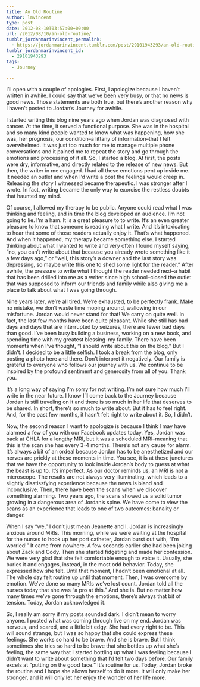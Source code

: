 ```yaml
---
title: An Old Routine
author: lmvincent
type: post
date: 2012-08-10T03:57:00+00:00
url: /2012/08/10/an-old-routine/
tumblr_jordanmarinvincent_permalink:
  - https://jordanmarinvincent.tumblr.com/post/29101943293/an-old-routine
tumblr_jordanmarinvincent_id:
  - 29101943293
tags:
  - Journey

---
```

I&rsquo;ll open with a couple of apologies. First, I apologize because I haven&rsquo;t written in awhile. I could say that we&rsquo;ve been very busy, or that no news is good news. Those statements are both true, but there&rsquo;s another reason why I haven&rsquo;t posted to Jordan&rsquo;s Journey for awhile.

I started writing this blog nine years ago when Jordan was diagnosed with cancer. At the time, it served a functional purpose. She was in the hospital and so many kind people wanted to know what was happening, how she was, her prognosis, our condition&ndash;a littany of information&ndash;that I felt overwhelmed. It was just too much for me to manage multiple phone conversations and it pained me to repeat the story and go through the emotions and processing of it all. So, I started a blog. At first, the posts were dry, informative, and directly related to the release of new news. But then, the writer in me engaged. I had all these emotions pent up inside me. It needed an outlet and when I&rsquo;d write a post the feelings would creep in. Releasing the story I witnessed became therapeutic. I was stronger after I wrote. In fact, writing became the only way to exorcise the restless doubts that haunted my mind. 

Of course, I allowed my therapy to be public. Anyone could read what I was thinking and feeling, and in time the blog developed an audience. I&rsquo;m not going to lie. I&rsquo;m a ham. It is a great pleasure to to write. It&rsquo;s an even greater pleasure to know that someone is reading what I write. And it&rsquo;s intoxicating to hear that some of those readers actually enjoy it. That&rsquo;s what happened. And when it happened, my therapy became something else. I started thinking about what I wanted to write and very often I found myself saying, &ldquo;no, you can&rsquo;t write about that because you already wrote something like it a few days ago,&rdquo; or &ldquo;well, this story&rsquo;s a downer and the last story was depressing, so maybe write this one to shed some light for the reader.&rdquo; After awhile, the pressure to write what I thought the reader needed next&ndash;a habit that has been drilled into me as a writer since high school&ndash;closed the outlet that was supposed to inform our friends and family while also giving me a place to talk about what I was going through.

Nine years later, we&rsquo;re all tired. We&rsquo;re exhausted, to be perfectly frank. Make no mistake, we don&rsquo;t waste time moping around, wallowing in our misfortune. Jordan would never stand for that! We carry on quite well. In fact, the last few months have been quite pleasant. While she still has bad days and days that are interrupted by seizures, there are fewer bad days than good. I&rsquo;ve been busy building a business, working on a new book, and spending time with my greatest blessing&ndash;my family. There have been moments when I&rsquo;ve thought, &ldquo;I should write about this on the blog.&rdquo; But I didn&rsquo;t. I decided to be a little selfish. I took a break from the blog, only posting a photo here and there. Don&rsquo;t interpret it negatively. Our family is grateful to everyone who follows our journey with us. We continue to be inspired by the profound sentiment and generosity from all of you. Thank you. 

It&rsquo;s a long way of saying I&rsquo;m sorry for not writing. I&rsquo;m not sure how much I&rsquo;ll write in the near future. I know I&rsquo;ll come back to the Journey because Jordan is still traveling on it and there is so much in her life that deserves to be shared. In short, there&rsquo;s so much to write about. But it has to feel right. And, for the past few months, it hasn&rsquo;t felt right to write about it. So, I didn&rsquo;t.

Now, the second reason I want to apologize is because I think I may have alarmed a few of you with our Facebook updates today. Yes, Jordan was back at CHLA for a lengthy MRI, but it was a scheduled MRI&ndash;meaning that this is the scan she has every 3-4 months. There&rsquo;s not any cause for alarm. It&rsquo;s always a bit of an ordeal because Jordan has to be anesthetized and our nerves are prickly at these moments in time. You see, it is at these junctures that we have the opportunity to look inside Jordan&rsquo;s body to guess at what the beast is up to. It&rsquo;s imperfect. As our doctor reminds us, an MRI is not a microscope. The results are not always very illuminating, which leads to a slightly disatissfying experience because the news is bland and inconclusive. Then, there have been the scans when we discover something alarming. Two years ago, the scans showed us a solid tumor growing in a dangerous area of Jordan&rsquo;s spine. We have come to view the scans as an experience that leads to one of two outcomes: banality or danger.

When I say &ldquo;we,&rdquo; I don&rsquo;t just mean Jeanette and I. Jordan is increasingly anxious around MRIs. This morning, while we were waiting at the hospital for the nurses to hook up her port catheter, Jordan burst out with, &ldquo;I&rsquo;m worried!&rdquo; It came from nowhere. A few seconds earlier she had been joking about Zack and Cody. Then she started fidgeting and made her confession. We were very glad that she felt comfortable enough to voice it. Usually, she buries it and engages, instead, in the most odd behavior. Today, she expressed how she felt. Until that moment, I hadn&rsquo;t been emotional at all. The whole day felt routine up until that moment. Then, I was overcome by emotion. We&rsquo;ve done so many MRIs we&rsquo;ve lost count. Jordan told all the nurses today that she was &ldquo;a pro at this.&rdquo; And she is. But no matter how many times we&rsquo;ve gone through the emotions, there&rsquo;s always that bit of tension. Today, Jordan acknowledged it. 

So, I really am sorry if my posts sounded dark. I didn&rsquo;t mean to worry anyone. I posted what was coming through live on my end. Jordan was nervous, and scared, and a little bit edgy. She had every right to be. This will sound strange, but I was so happy that she could express these feelings. She works so hard to be brave. And she is brave. But I think sometimes she tries so hard to be brave that she bottles up what she&rsquo;s feeling, the same way that I started bottling up what I was feeling because I didn&rsquo;t want to write about something that I&rsquo;d felt two days before. Our family excels at &ldquo;putting on the good face.&rdquo; It&rsquo;s routine for us. Today, Jordan broke the routine and I hope she allows herself to do it more. It will only make her stronger, and it will only let her enjoy the wonder of her life more.